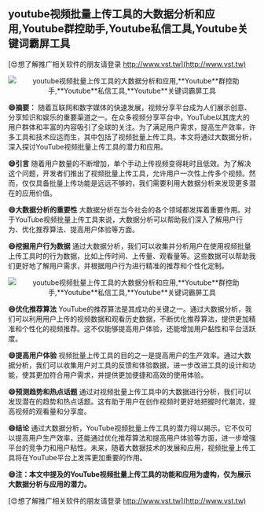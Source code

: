 ## **youtube视频批量上传工具的大数据分析和应用,**Youtube**群控助手,**Youtube**私信工具,**Youtube**关键词霸屏工具**

[😍想了解推广相关软件的朋友请登录 http://www.vst.tw](http://www.vst.tw)

 <center><img src="https://vst.tw/MP4/tuiguang/png/1.png" alt="youtube视频批量上传工具的大数据分析和应用,**Youtube**群控助手,**Youtube**私信工具,**Youtube**关键词霸屏工具"></center>

**😄摘要：**
随着互联网和数字媒体的快速发展，视频分享平台成为人们展示创意、分享知识和娱乐的重要渠道之一。在众多视频分享平台中，YouTube以其庞大的用户群体和丰富的内容吸引了全球的关注。为了满足用户需求，提高生产效率，许多工具和技术应运而生，其中包括了视频批量上传工具。本文将通过大数据分析，深入探讨YouTube视频批量上传工具的潜力和应用。

**😄引言**
随着用户数量的不断增加，单个手动上传视频变得耗时且低效。为了解决这个问题，开发者们推出了视频批量上传工具，允许用户一次性上传多个视频。然而，仅仅具备批量上传功能是远远不够的，我们需要利用大数据分析来发现更多潜在的应用价值。

**😄大数据分析的重要性**
大数据分析在当今社会的各个领域都发挥着重要作用。对于YouTube视频批量上传工具来说，大数据分析可以帮助我们深入了解用户行为、优化推荐算法、提高用户体验等方面。

**😄挖掘用户行为数据**
通过大数据分析，我们可以收集并分析用户在使用视频批量上传工具时的行为数据，比如上传时间、上传量、观看量等。这些数据可以帮助我们更好地了解用户需求，并根据用户行为进行精准的推荐和个性化定制。

 <center><img src="https://vst.tw/MP4/tuiguang/png/8.png" alt="youtube视频批量上传工具的大数据分析和应用,**Youtube**群控助手,**Youtube**私信工具,**Youtube**关键词霸屏工具"></center>

**😄优化推荐算法**
YouTube的推荐算法是其成功的关键之一。通过大数据分析，我们可以利用用户上传的视频数据和观看历史数据，不断优化推荐算法，提供更加精准和个性化的视频推荐。这不仅能够提高用户体验，还能增加用户黏性和平台活跃度。

**😄提高用户体验**
视频批量上传工具的目的之一是提高用户的生产效率。通过大数据分析，我们可以收集用户对工具的反馈和体验数据，进一步改进工具的设计和功能，使其更加符合用户需求，并提供更加便捷和高效的使用体验。

**😄预测趋势和热点话题**
通过对视频批量上传工具中的大数据进行分析，我们可以发现潜在的趋势和热点话题。这有助于用户在创作视频时更好地把握时代潮流，提高视频的观看量和分享度。

**😄结论**
通过大数据分析，YouTube视频批量上传工具的潜力得以揭示。它不仅可以提高用户生产效率，还能通过优化推荐算法和提高用户体验等方面，进一步增强平台的竞争力和用户粘性。未来，随着大数据技术的发展和应用，视频批量上传工具将在YouTube平台上发挥更加重要的作用。

**😄注：本文中提及的YouTube视频批量上传工具的功能和应用为虚构，仅为展示大数据分析与应用的潜力。**

[😍想了解推广相关软件的朋友请登录 http://www.vst.tw](http://www.vst.tw)



